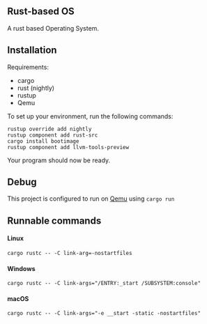 ## Rust-based OS

A rust based Operating System.

## Installation

Requirements:

- cargo
- rust (nightly)
- rustup
- Qemu

To set up your environment, run the following commands:

```commandline
rustup override add nightly
rustup component add rust-src
cargo install bootimage
rustup component add llvm-tools-preview
```

Your program should now be ready.

## Debug

This project is configured to run on [Qemu](https://www.qemu.org/) using ``cargo run``

## Runnable commands

#### Linux

```cargo rustc -- -C link-arg=-nostartfiles```

#### Windows

```cargo rustc -- -C link-args="/ENTRY:_start /SUBSYSTEM:console"```

#### macOS

```cargo rustc -- -C link-args="-e __start -static -nostartfiles"```
